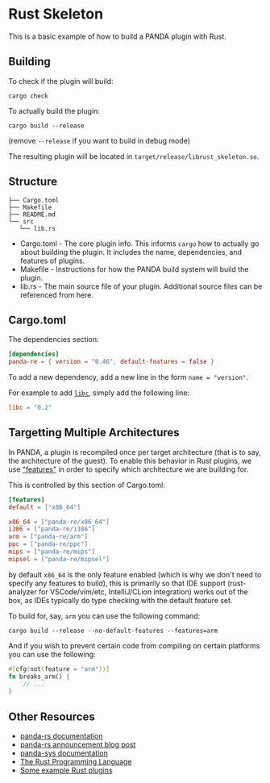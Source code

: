 # Rust Skeleton

This is a basic example of how to build a PANDA plugin with Rust.

## Building

To check if the plugin will build:

```
cargo check
```

To actually build the plugin:

```
cargo build --release
```

(remove `--release` if you want to build in debug mode)

The resulting plugin will be located in `target/release/librust_skeleton.so`.

## Structure

```
├── Cargo.toml
├── Makefile
├── README.md
└── src
   └── lib.rs
```

* Cargo.toml - The core plugin info. This informs `cargo` how to actually go about building the plugin. It includes the name, dependencies, and features of plugins.
* Makefile - Instructions for how the PANDA build system will build the plugin.
* lib.rs - The main source file of your plugin. Additional source files can be referenced from here.

## Cargo.toml

The dependencies section:

```toml
[dependencies]
panda-re = { version = "0.46", default-features = false }
```

To add a new dependency, add a new line in the form `name = "version"`.

For example to add [`libc`](https://docs.rs/libc), simply add the following line:

```toml
libc = "0.2"
```

## Targetting Multiple Architectures

In PANDA, a plugin is recompiled once per target architecture (that is to say, the architecture of the guest). To enable this behavior in Rust plugins, we use ["features"](https://doc.rust-lang.org/cargo/reference/features.html) in order to specify which architecture we are building for.

This is controlled by this section of Cargo.toml:

```toml
[features]
default = ["x86_64"]

x86_64 = ["panda-re/x86_64"]
i386 = ["panda-re/i386"]
arm = ["panda-re/arm"]
ppc = ["panda-re/ppc"]
mips = ["panda-re/mips"]
mipsel = ["panda-re/mipsel"]
```

by default `x86_64` is the only feature enabled (which is why we don't need to specify any features to build), this is primarily so that IDE support (rust-analyzer for VSCode/vim/etc, IntelliJ/CLion integration) works out of the box, as IDEs typically do type checking with the default feature set.

To build for, say, `arm` you can use the following command:

```
cargo build --release --no-default-features --features=arm
```

And if you wish to prevent certain code from compiling on certain platforms you can use the following:

```rust
#[cfg(not(feature = "arm"))]
fn breaks_arm() {
    // ...
}
```

## Other Resources

* [panda-rs documentation](https://docs.rs/panda-re) 
* [panda-rs announcement blog post](https://panda.re/blog/panda-rs)
* [panda-sys documentation](https://docs.rs/panda-re-sys)
* [The Rust Programming Language](https://doc.rust-lang.org/book/)
* [Some example Rust plugins](https://github.com/panda-re/panda-rs-plugins/)
